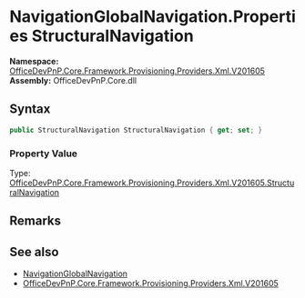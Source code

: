 # NavigationGlobalNavigation.Properties StructuralNavigation
  

**Namespace:** [OfficeDevPnP.Core.Framework.Provisioning.Providers.Xml.V201605](OfficeDevPnP.Core.Framework.Provisioning.Providers.Xml.V201605.md)  
**Assembly:** OfficeDevPnP.Core.dll  
## Syntax
```C#
public StructuralNavigation StructuralNavigation { get; set; }
```

### Property Value
Type: [OfficeDevPnP.Core.Framework.Provisioning.Providers.Xml.V201605.StructuralNavigation](OfficeDevPnP.Core.Framework.Provisioning.Providers.Xml.V201605.StructuralNavigation.md)  

## Remarks

  
## See also
- [NavigationGlobalNavigation](OfficeDevPnP.Core.Framework.Provisioning.Providers.Xml.V201605.NavigationGlobalNavigation.md) 
- [OfficeDevPnP.Core.Framework.Provisioning.Providers.Xml.V201605](OfficeDevPnP.Core.Framework.Provisioning.Providers.Xml.V201605.md) 
